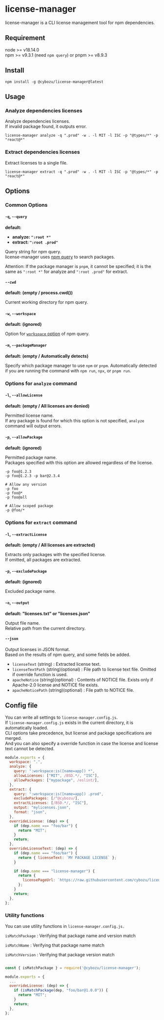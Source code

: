 # license-manager

license-manager is a CLI license management tool for npm dependencies.

## Requirement

node >= v18.14.0  
npm >= v9.3.1 (need `npm query`) or pnpm >= v8.9.3

## Install

```
npm install -g @cybozu/license-manager@latest
```

## Usage

### Analyze dependencies licenses

Analyze dependencies licenses.  
If invalid package found, it outputs error.

```
license-manager analyze -q ".prod" -w . -l MIT -l ISC -p "@types/*" -p "react@*"
```

### Extract dependencies licenses

Extract licenses to a single file.

```
license-manager extract -q ".prod" -w . -l MIT -l ISC -p "@types/*" -p "react@*"
```

## Options

### Common Options

#### `-q`, `--query`

**default:**

- **analyze: `":root *"`**
- **extract: `":root .prod"`**

Query string for npm query.  
license-manager uses [npm query](https://docs.npmjs.com/cli/v8/commands/npm-query) to search packages.

Attention: If the package manager is `pnpm`, it cannot be specified; it is the same as `":root *"` for analyze and `":root .prod"` for extract.

#### `--cwd`

**default: (empty / process.cwd())**

Current working directory for npm query.

#### `-w`, `--workspace`

**default: (ignored)**

Option for [`workspace` option](https://docs.npmjs.com/cli/v8/commands/npm-query#workspace) of npm query.

#### `-m`, `--packageManager`

**default: (empty / Automatically detects)**

Specify which package manager to use `npm` or `pnpm`.
Automatically detected if you are running the command with `npm run`, `npx`, or `pnpm run`.

### Options for `analyze` command

#### `-l`, `--allowLicense`

**default: (empty / All licenses are denied)**

Permitted license name.  
If any package is found for which this option is not specified, `analyze` command will output errors.

#### `-p`, `--allowPackage`

**default: (ignored)**

Permitted package name.  
Packages specified with this option are allowed regardless of the license.

```
-p foo@1.2.3
-p foo@1.2.3 -p bar@2.3.4

# Allow any version
-p foo
-p foo@*
-p foo@all

# Allow scoped package
-p @foo/*
```

### Options for `extract` command

#### `-l`, `--extractLicense`

**default: (empty / All licenses are extracted)**

Extracts only packages with the specified license.  
If omitted, all packages are extracted.

#### `-p`, `--excludePackage`

**default: (ignored)**

Excluded package name.

#### `-o`, `--output`

**default: "licenses.txt" or "licenses.json"**

Output file name.  
Relative path from the current directory.

#### `--json`

Output licenses in JSON format.  
Based on the results of npm query, and some fields be added.

- `licenseText` (string) : Extracted license text.
- `licenseTextPath` (string)(optional) : File path to license text file. Omitted if override function is used.
- `apacheNotice` (string)(optional) : Contents of NOTICE file. Exists only if Apache-2.0 license and NOTICE file exists.
- `apacheNoticePath` (string)(optional) : File path to NOTICE file.

## Config file

You can write all settings to `license-manager.config.js`.  
If `license-manager.config.js` exists in the current directory, it is automatically loaded.  
CLI options take precedence, but license and package specifications are merged.  
And you can also specify a override function in case the license and license text cannot be detected.

```js
module.exports = {
  workspace: ".",
  analyze: {
    query: ":workspace:is([name=app]) *",
    allowLicenses: ["MIT", /BSD.*/, "ISC"],
    allowPackages: ["mypackage", /eslint/],
  },
  extract: {
    query: ":workspace:is([name=app]) .prod",
    excludePackages: [/^@cybozu/],
    extractLicenses: [/BSD.*/, "ISC"],
    output: "mylicenses.json",
    format: "json",
  },
  overrideLicense: (dep) => {
    if (dep.name === "foo/bar") {
      return "MIT";
    }
    return;
  },
  overrideLicenseText: (dep) => {
    if (dep.name === "foo/bar") {
      return { licenseText: `MY PACKAGE LICENSE` };
    }

    if (dep.name === "license-manager") {
      return {
        licensePageUrl: `https://raw.githubusercontent.com/cybozu/license-manager/v${dep.version}/LICENSE`,
      };
    }
    return;
  },
};
```

### Utility functions

You can use utility functions in `license-manager.config.js.`

`isMatchPackage` : Verifying that package name and version match

`isMatchName` : Verifying that package name match

`isMatchVersion` : Verifying that package version match

```js

const { isMatchPackage } = require('@cybozu/license-manager');

module.exports = {
  ...
  overrideLicense: (dep) => {
    if (isMatchPackage(dep, "foo/bar@1.0.0")) {
      return "MIT";
    }
    return;
  },
};
```
